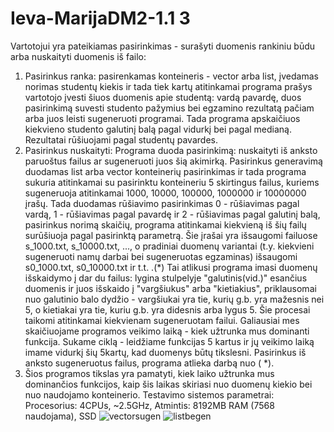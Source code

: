 # Ieva-MarijaDM2-1.1 3
Vartotojui yra pateikiamas pasirinkimas - surašyti duomenis rankiniu būdu arba nuskaityti duomenis iš failo:
1) Pasirinkus ranka: pasirenkamas konteineris - vector arba list,  įvedamas norimas studentų kiekis ir tada tiek kartų atitinkamai programa prašys vartotojo įvesti šiuos duomenis apie studentą: vardą pavardę, duos pasirinkimą suvesti studento pažymius bei egzamino rezultatą pačiam arba juos leisti sugeneruoti programai. Tada programa apskaičiuos kiekvieno studento galutinį balą pagal vidurkį bei pagal medianą. Rezultatai rūšiuojami pagal studentų pavardes.
2) Pasirinkus nuskaityti: Programa duoda pasirinkimą: nuskaityti iš anksto paruoštus failus ar sugeneruoti juos šią akimirką. Pasirinkus generavimą duodamas list arba vector konteinerių pasirinkimas ir tada programa sukuria atitinkamai su pasirinktu konteineriu 5 skirtingus failus, kuriems sugeneruoja atitinkamai 1000, 10000, 100000, 1000000 ir 10000000 įrašų. Tada duodamas rūšiavimo pasirinkimas 0 - rūšiavimas pagal vardą, 1 - rūšiavimas pagal pavardę ir 2 - rūšiavimas pagal galutinį balą, pasirinkus norimą skaičių, programa atitinkamai kiekvieną iš šių failų surūšiuoja pagal pasirinktą parametrą. Šie įrašai yra išsaugomi failuose s_1000.txt, s_10000.txt, ..., o pradiniai duomenų variantai (t.y. kiekvieni sugeneruoti namų darbai bei sugeneruotas egzaminas) išsaugomi s0_1000.txt, s0_10000.txt ir t.t. .(*) Tai atlikusi programa imasi duomenų išskaidymo į dar du failus: lygina stulpelyje "galutinis(vid.)" esančius duomenis ir juos išskaido į "vargšiukus" arba "kietiakius", priklausomai nuo galutinio balo dydžio - vargšiukai yra tie, kurių g.b. yra mažesnis nei 5, o kietiakai yra tie, kuriu g.b. yra didesnis arba lygus 5. Šie procesai taikomi atitinkamai kiekvienam sugeneruotam failui. Galiausiai mes skaičiuojame programos veikimo laiką - kiek užtrunka mus dominanti funkcija. Sukame ciklą - leidžiame funkcijas 5 kartus ir jų veikimo laiką imame vidurkį šių 5kartų, kad duomenys būtų tikslesni. Pasirinkus iš anksto sugeneruotus failus, programa atlieka darbą nuo ( *). 
3) Šios programos tikslas yra pamatyti, kiek laiko užtrunka mus dominančios funkcijos, kaip šis laikas skiriasi nuo duomenų kiekio bei nuo naudojamo konteinerio.
Testavimo sistemos parametrai: Procesorius: 4CPUs, ~2.5GHz, Atmintis: 8192MB RAM (7568 naudojama), SSD 
![vectorsugen](https://github.com/ieva-marija/Ieva-MarijaDM2-1.1/assets/144428382/296fe824-a711-4495-ac79-9585af496ac2)
![listbegen](https://github.com/ieva-marija/Ieva-MarijaDM2-1.1/assets/144428382/485d0fb8-a2e6-4741-9d7c-460b60c6f532)
